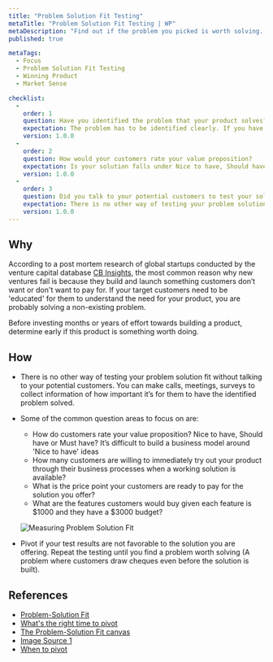```yaml
---
title: "Problem Solution Fit Testing"
metaTitle: "Problem Solution Fit Testing | WP"
metaDescription: "Find out if the problem you picked is worth solving. The problem statement should effortlessly ring a bell with your customers. They should be willing to write a cheque to you for solving the problem."
published: true

metaTags:
  - Focus
  - Problem Solution Fit Testing
  - Winning Product
  - Market Sense

checklist: 
  -
    order: 1
    question: Have you identified the problem that your product solves?
    expectation: The problem has to be identified clearly. If you have to educate the potential customers about the problem, you might as well solve a non-existing problem
    version: 1.0.0
  - 
    order: 2
    question: How would your customers rate your value proposition?
    expectation: Is your solution falls under Nice to have, Should have or Must have? It’s difficult to build a business model around 'Nice to have' ideas.
    version: 1.0.0
  - 
    order: 3
    question: Did you talk to your potential customers to test your solution for the problem?
    expectation: There is no other way of testing your problem solution fit without talking to your potential customers. You can make calls, meetings, surveys to collect information on how important it’s for them to have the identified problem solved.
    version: 1.0.0
---
```


## Why
According to a post mortem research of global startups conducted by the venture capital database [CB Insights](https://www.cbinsights.com/research/), the most common reason why new ventures fail is because they build and launch something customers don’t want or don't want to pay for. If your target customers need to be 'educated' for them to understand the need for your product, you are probably solving a non-existing problem.

Before investing months or years of effort towards building a product, determine early if this product is something worth doing.

## How

- There is no other way of testing your problem solution fit without talking to your potential customers. You can make calls, meetings, surveys to collect information of how important it’s for them to have the identified problem solved.
- Some of the common question areas to focus on are:

  - How do customers rate your value proposition? Nice to have, Should have or Must have? It’s difficult to build a business model around 'Nice to have' ideas
  - How many customers are willing to immediately try out your product through their business processes when a working solution is available?
  - What is the price point your customers are ready to pay for the solution you offer?
  - What are the features customers would buy given each feature is $1000 and they have a $3000 budget?

  ![Measuring Problem Solution Fit](https://i0.wp.com/1.bp.blogspot.com/-FWcpxQvOdT4/UFs0d91Mw4I/AAAAAAAAA6Y/2acn-MnMODU/s640/OAAAAE1KAzE9vAUJvoXVWc4BiRP4dXOoDlhlGCdICeaIQaKtjJ_RYFG1Axun_G2wXUQ-e6jovC_ksRQ0r7UxgHnGb0AA15jOjCvpWjlkAXgxktTsRZeBRAIXVxps.png)

- Pivot if your test results are not favorable to the solution you are offering. Repeat the testing until you find a problem worth solving (A problem where customers draw cheques even before the solution is built).

## References

- [Problem-Solution Fit](https://leansteps.wordpress.com/11-2/step-3-lean-experiment/problem-solution-fit/)
- [What's the right time to pivot](https://www.growthsandwich.com/resources/problem-solution-fit-time-to-pivot/)
- [The Problem-Solution Fit canvas](https://medium.com/@epicantus/problem-solution-fit-canvas-aa3dd59cb4fe)
- [Image Source 1](https://leansteps.wordpress.com/11-2/step-3-lean-experiment/problem-solution-fit/)
- [When to pivot](https://www.growthsandwich.com/resources/problem-solution-fit-time-to-pivot/#3)
